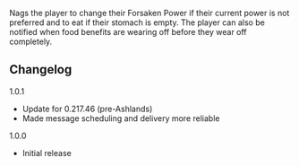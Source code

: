 Nags the player to change their Forsaken Power if their current power is not preferred and to eat if their stomach is empty. The player can also be notified when food benefits are wearing off before they wear off completely.

## Changelog

1.0.1

- Update for 0.217.46 (pre-Ashlands)
- Made message scheduling and delivery more reliable

1.0.0

- Initial release

